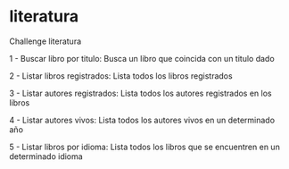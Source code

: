 # literatura
Challenge literatura

1 - Buscar libro por titulo:
  Busca un libro que coincida con un titulo dado
  
2 - Listar libros registrados:
  Lista todos los libros registrados
  
3 - Listar autores registrados:
  Lista todos los autores registrados en los libros
  
4 - Listar autores vivos:
  Lista todos los autores vivos en un determinado año
  
5 - Listar libros por idioma:
  Lista todos los libros que se encuentren en un determinado idioma



